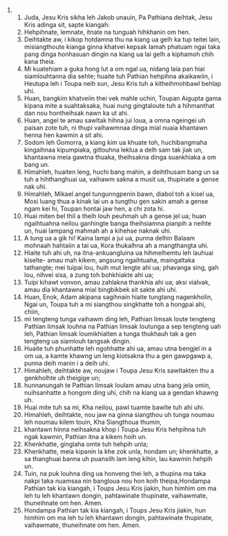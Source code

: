 <ol>
  <li>
    <ol>
      <li>Juda, Jesu Kris sikha leh Jakob unauin, Pa Pathiana deihtak, Jesu Kris adinga sit, sapte kiangah:</li>
      <li>Hehpihnate, lemnate, itnate na tunguah hihkhanin om hen.</li>
      <li>Deihtakte aw, i kikop hotdamna thu na kiang ua gelh ka tup teitei lain, misiangthoute kianga ginna khatvei kepsak lamah phatuam ngai taka pang dinga honhasuan dingin na kiang ua lai gelh a kiphamoh chih kana theia.</li>
      <li>Mi kuatehiam a guka hong lut a om ngal ua, nidang laia pan hiai siamlouhtanna dia sehte; huaite tuh Pathian hehpihna akaikawiin, i Heutupa leh i Toupa neih sun, Jesu Kris tuh a kitheihmohbawl behlap uhi.</li>
      <li>Huan, bangkim khatveiin thei vek mahle uchin, Toupan Aigupta gama kipana mite a suahtaksaka, huai nung gingtaloute tuh a hihmanthat dan nou hontheihsak nawn ka ut ahi.</li>
      <li>Huan, angel te amau sawltak hihna jui loua, a omna ngeingei uh paisan zote tuh, ni thupi vaihawmnaa dinga mial nuaia khantawn henna hen kawmin a sit ahi.</li>
      <li>Sodom leh Gomorra, a kiang kim ua khuate toh, huchibangmaha kingaihnaa kipumpiaka, gitlouhna leklua a delh sam tak jiak un, khantawna meia gawtna thuaka, theihsakna dinga suankhiaka a om bang un.</li>
      <li>Himahleh, huaiten leng, huchi bang mahin, a deihthusam bang un sa tuh a hihthanghuai ua, vaihawm sakna a musit ua, thupinate a gense nak uhi.</li>
      <li>Himahleh, Mikael angel tungunngpenin bawn, diabol toh a kisel ua, Mosi luang thua a kinak lai un a tungthu gen sakin amah a gense ngam kei hi, Toupan hontai jaw hen, a chi zota hi.</li>
      <li>Huai miten bel thil a theih louh peuhmah uh a gense jel ua; huan ngaihtuahna neilou ganhingte banga theihsiamna pianpih a neihte un, huai lampang mahmah ah a kihehse naknak uhi.</li>
      <li>A tung ua a gik hi! Kaina lampi a jui ua, punna delhin Balaam mohnaah hahtaiin a tai ua, Kora thukalhna ah a mangthangta uhi.</li>
      <li>Hiaite tuh ahi uh, na itna-ankuangluina ua hihmelhemtu leh lauhuai kiselte- amau mah kikem, angsung ngaihtuaha, maingaltaka tathangte; mei tuipai lou, huih mut lengte ahi ua; phavanga sing, gah lou, nihvei sisa, a zung toh bohkhiakte ahi ua;</li>
      <li>Tuipi kihawt vonvon, amau zahlakna thankhia ahi ua; aksi vialvak, amau dia khantawna mial bingbikbek sit sakte ahi uhi.</li>
      <li>Huan, Enok, Adam akipana sagihnain hiaite tungtang nagenkholin, Ngai un, Toupa tuh a mi siangthou singkhatte toh a hongpai ahi, chiin,</li>
      <li>mi tengteng tunga vaihawm ding leh, Pathian limsak loute tengteng Pathian limsak louhna na Pathian limsak loutunga a sep tengteng uah leh, Pathian limsak loumikhialten a tunga thukhauh tak a gen tengteng ua siamlouh tangsak dingin.</li>
      <li>Huaite tuh phunhatte leh ngohhatte ahi ua, amau utna bengjel in a om ua, a kamte khawng un leng kiotsakna thu a gen gawpgawp a, punna deih manin i a deih uhi.</li>
      <li>Himahleh, deihtakte aw, noujaw i Toupa Jesu Kris sawltakten thu a genkholhte uh theigige un;</li>
      <li>hunnanungah te Pathian limsak loulam amau utna bang jela omin, nuihsanhatte a hongom ding uhi, chih na kiang ua a gendan khawng uh.</li>
      <li>Huai mite tuh sa mi, Kha neilou, pawl tuamte bawlte tuh ahi uhi.</li>
      <li>Himahleh, deihtakte, nou jaw na ginna siangthou uh tunga noumau leh noumau kilem touin, Kha Siangthoua thumin,</li>
      <li>khantawn hinna neihsakna khop i Toupa Jesu Kris hehpihna tuh ngak kawmin, Pathian itna a kikem hoih un.</li>
      <li>Khenkhatte, ginglaha omte tuh hehpih unla;</li>
      <li>Khenkhatte, meia kipanin la khe zok unla, hondam un; khenkhatte, a sa thanghuai banna uh puansilh lam leng kihin, lau kawmin hehpih un.</li>
      <li>Tuin, na puk louhna ding ua honveng thei leh, a thupina ma taka nakpi taka nuamsaa nin bangloua nou hon koih theipa,Hondampa Pathian tak kia kiangah, i Toups Jesu Kris jiakin, hun himhim om ma leh tu leh khantawn dongin, pahtawinate thupinate, vaihawmate, thuneihnate om hen. Amen.</li>
      <li>Hondampa Pathian tak kia kiangah, i Toups Jesu Kris jiakin, hun himhim om ma leh tu leh khantawn dongin, pahtawinate thupinate, vaihawmate, thuneihnate om hen. Amen.</li>
    </ol>
  </li>
</ol>